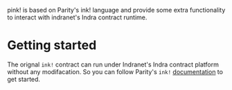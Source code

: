 pink! is based on Parity's ink! language and provide some extra functionality to interact with indranet's Indra contract runtime.

# Getting started

The orignal `ink!` contract can run under Indranet's Indra contract platform without any modifacation. So you can follow Parity's `ink!` [documentation](https://paritytech.github.io/ink-docs/) to get started.

